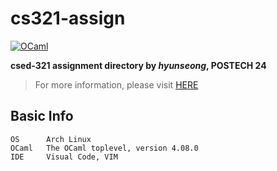 # cs321-assign

[![OCaml](https://img.shields.io/badge/OCaml-EC6813?logo=ocaml&labelColor=white)](#)

**csed-321 assignment directory by *hyunseong*, POSTECH 24**

> For more information, please visit [HERE](http://pl.postech.ac.kr/~gla/cs321/index.html)

## Basic Info
```
OS      Arch Linux
OCaml   The OCaml toplevel, version 4.08.0
IDE     Visual Code, VIM
```
